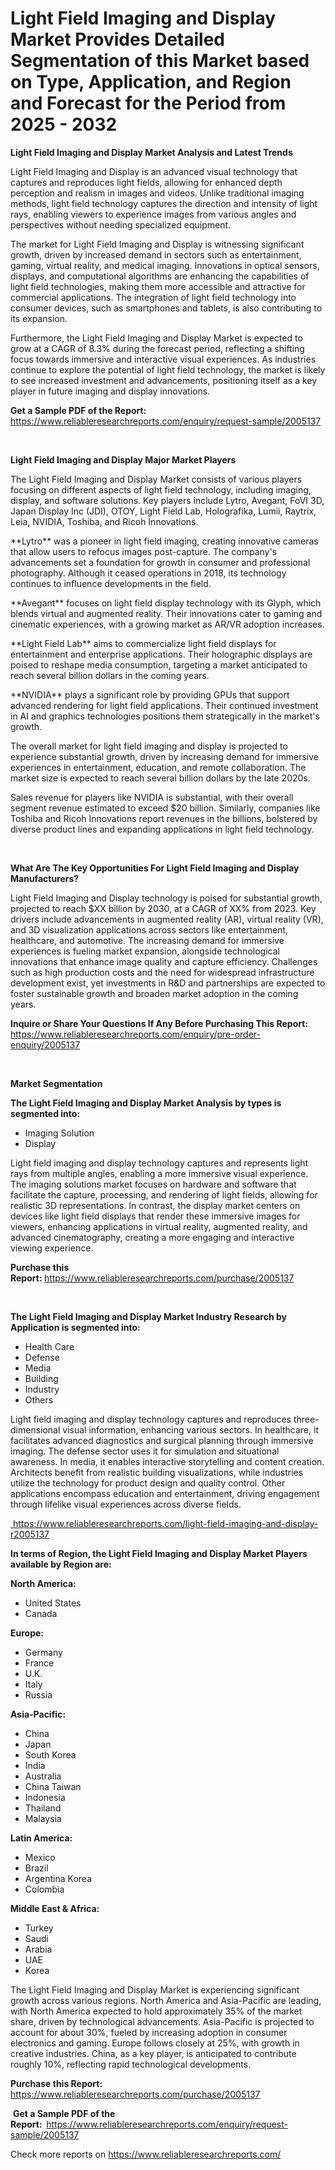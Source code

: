 <p><h1>Light Field Imaging and Display Market Provides Detailed Segmentation of this Market based on Type, Application, and Region and Forecast for the Period from 2025 - 2032</h1></p><p><strong>Light Field Imaging and Display Market Analysis and Latest Trends</strong></p>
<p><p>Light Field Imaging and Display is an advanced visual technology that captures and reproduces light fields, allowing for enhanced depth perception and realism in images and videos. Unlike traditional imaging methods, light field technology captures the direction and intensity of light rays, enabling viewers to experience images from various angles and perspectives without needing specialized equipment.</p><p>The market for Light Field Imaging and Display is witnessing significant growth, driven by increased demand in sectors such as entertainment, gaming, virtual reality, and medical imaging. Innovations in optical sensors, displays, and computational algorithms are enhancing the capabilities of light field technologies, making them more accessible and attractive for commercial applications. The integration of light field technology into consumer devices, such as smartphones and tablets, is also contributing to its expansion.</p><p>Furthermore, the Light Field Imaging and Display Market is expected to grow at a CAGR of 8.3% during the forecast period, reflecting a shifting focus towards immersive and interactive visual experiences. As industries continue to explore the potential of light field technology, the market is likely to see increased investment and advancements, positioning itself as a key player in future imaging and display innovations.</p></p>
<p><strong>Get a Sample PDF of the Report:&nbsp;</strong> <a href="https://www.reliableresearchreports.com/enquiry/request-sample/2005137?utm_campaign=2737&utm_medium=2&utm_source=Github&utm_content=ia&utm_term=29032025&utm_id=light-field-imaging-and-display">https://www.reliableresearchreports.com/enquiry/request-sample/2005137</a></p>
<p>&nbsp;</p>
<p><strong>Light Field Imaging and Display Major Market Players</strong></p>
<p><p>The Light Field Imaging and Display Market consists of various players focusing on different aspects of light field technology, including imaging, display, and software solutions. Key players include Lytro, Avegant, FoVI 3D, Japan Display Inc (JDI), OTOY, Light Field Lab, Holografika, Lumii, Raytrix, Leia, NVIDIA, Toshiba, and Ricoh Innovations.</p><p>**Lytro** was a pioneer in light field imaging, creating innovative cameras that allow users to refocus images post-capture. The company's advancements set a foundation for growth in consumer and professional photography. Although it ceased operations in 2018, its technology continues to influence developments in the field.</p><p>**Avegant** focuses on light field display technology with its Glyph, which blends virtual and augmented reality. Their innovations cater to gaming and cinematic experiences, with a growing market as AR/VR adoption increases.</p><p>**Light Field Lab** aims to commercialize light field displays for entertainment and enterprise applications. Their holographic displays are poised to reshape media consumption, targeting a market anticipated to reach several billion dollars in the coming years.</p><p>**NVIDIA** plays a significant role by providing GPUs that support advanced rendering for light field applications. Their continued investment in AI and graphics technologies positions them strategically in the market's growth.</p><p>The overall market for light field imaging and display is projected to experience substantial growth, driven by increasing demand for immersive experiences in entertainment, education, and remote collaboration. The market size is expected to reach several billion dollars by the late 2020s.</p><p>Sales revenue for players like NVIDIA is substantial, with their overall segment revenue estimated to exceed $20 billion. Similarly, companies like Toshiba and Ricoh Innovations report revenues in the billions, bolstered by diverse product lines and expanding applications in light field technology.</p></p>
<p>&nbsp;</p>
<p><strong>What Are The Key Opportunities For Light Field Imaging and Display Manufacturers?</strong></p>
<p><p>Light Field Imaging and Display technology is poised for substantial growth, projected to reach $XX billion by 2030, at a CAGR of XX% from 2023. Key drivers include advancements in augmented reality (AR), virtual reality (VR), and 3D visualization applications across sectors like entertainment, healthcare, and automotive. The increasing demand for immersive experiences is fueling market expansion, alongside technological innovations that enhance image quality and capture efficiency. Challenges such as high production costs and the need for widespread infrastructure development exist, yet investments in R&D and partnerships are expected to foster sustainable growth and broaden market adoption in the coming years.</p></p>
<p><strong>Inquire or Share Your Questions If Any Before Purchasing This Report:</strong> <a href="https://www.reliableresearchreports.com/enquiry/pre-order-enquiry/2005137?utm_campaign=2737&utm_medium=2&utm_source=Github&utm_content=ia&utm_term=29032025&utm_id=light-field-imaging-and-display">https://www.reliableresearchreports.com/enquiry/pre-order-enquiry/2005137</a></p>
<p>&nbsp;</p>
<p><strong>Market Segmentation</strong></p>
<p><strong>The Light Field Imaging and Display Market Analysis by types is segmented into:</strong></p>
<p><ul><li>Imaging Solution</li><li>Display</li></ul></p>
<p><p>Light field imaging and display technology captures and represents light rays from multiple angles, enabling a more immersive visual experience. The imaging solutions market focuses on hardware and software that facilitate the capture, processing, and rendering of light fields, allowing for realistic 3D representations. In contrast, the display market centers on devices like light field displays that render these immersive images for viewers, enhancing applications in virtual reality, augmented reality, and advanced cinematography, creating a more engaging and interactive viewing experience.</p></p>
<p><strong>Purchase this Report:&nbsp;</strong><a href="https://www.reliableresearchreports.com/purchase/2005137?utm_campaign=2737&utm_medium=2&utm_source=Github&utm_content=ia&utm_term=29032025&utm_id=light-field-imaging-and-display">https://www.reliableresearchreports.com/purchase/2005137</a></p>
<p>&nbsp;</p>
<p><strong>The Light Field Imaging and Display Market Industry Research by Application is segmented into:</strong></p>
<p><ul><li>Health Care</li><li>Defense</li><li>Media</li><li>Building</li><li>Industry</li><li>Others</li></ul></p>
<p><p>Light field imaging and display technology captures and reproduces three-dimensional visual information, enhancing various sectors. In healthcare, it facilitates advanced diagnostics and surgical planning through immersive imaging. The defense sector uses it for simulation and situational awareness. In media, it enables interactive storytelling and content creation. Architects benefit from realistic building visualizations, while industries utilize the technology for product design and quality control. Other applications encompass education and entertainment, driving engagement through lifelike visual experiences across diverse fields.</p></p>
<p><a href="https://www.reliableresearchreports.com/light-field-imaging-and-display-r2005137?utm_campaign=2737&utm_medium=2&utm_source=Github&utm_content=ia&utm_term=29032025&utm_id=light-field-imaging-and-display">&nbsp;https://www.reliableresearchreports.com/light-field-imaging-and-display-r2005137</a></p>
<p><strong>In terms of Region, the Light Field Imaging and Display Market Players available by Region are:</strong></p>
<p>
    <p> <strong> North America: </strong>
        <ul>
            <li>United States</li>
            <li>Canada</li>
        </ul>
        </p> 
    <p> <strong> Europe: </strong>
        <ul>
            <li>Germany</li>
            <li>France</li>
            <li>U.K.</li>
            <li>Italy</li>
            <li>Russia</li>
        </ul>
        </p> 
    <p> <strong> Asia-Pacific: </strong>
        <ul>
            <li>China</li>
            <li>Japan</li>
            <li>South Korea</li>
            <li>India</li>
            <li>Australia</li>
            <li>China Taiwan</li>
            <li>Indonesia</li>
            <li>Thailand</li>
            <li>Malaysia</li>
        </ul>
        </p> 
    <p> <strong> Latin America: </strong>
        <ul>
            <li>Mexico</li>
            <li>Brazil</li>
            <li>Argentina Korea</li>
            <li>Colombia</li>
        </ul>
        </p> 
    <p> <strong> Middle East & Africa: </strong>
        <ul>
            <li>Turkey</li>
            <li>Saudi</li>
            <li>Arabia</li>
            <li>UAE</li>
            <li>Korea</li>
        </ul>
    </p>
    </p>
<p><p>The Light Field Imaging and Display Market is experiencing significant growth across various regions. North America and Asia-Pacific are leading, with North America expected to hold approximately 35% of the market share, driven by technological advancements. Asia-Pacific is projected to account for about 30%, fueled by increasing adoption in consumer electronics and gaming. Europe follows closely at 25%, with growth in creative industries. China, as a key player, is anticipated to contribute roughly 10%, reflecting rapid technological developments.</p></p>
<p><strong>Purchase this Report: </strong><a href="https://www.reliableresearchreports.com/purchase/2005137?utm_campaign=2737&utm_medium=2&utm_source=Github&utm_content=ia&utm_term=29032025&utm_id=light-field-imaging-and-display">https://www.reliableresearchreports.com/purchase/2005137</a></p>
<p>&nbsp;<strong>Get a Sample PDF of the Report:&nbsp;&nbsp;</strong><a href="https://www.reliableresearchreports.com/enquiry/request-sample/2005137?utm_campaign=2737&utm_medium=2&utm_source=Github&utm_content=ia&utm_term=29032025&utm_id=light-field-imaging-and-display">https://www.reliableresearchreports.com/enquiry/request-sample/2005137</a></p>
<p><strong></strong></p>
<p>Check more reports on <a href="https://www.reliableresearchreports.com/?utm_campaign=2737&utm_medium=2&utm_source=Github&utm_content=ia&utm_term=29032025&utm_id=light-field-imaging-and-display">https://www.reliableresearchreports.com/</a></p>